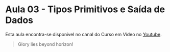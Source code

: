 # Aula 03 - Tipos Primitivos e Saída de Dados

Esta aula encontra-se disponível no canal do Curso em Vídeo no [Youtube](https://youtu.be/hdDHg1p3YVc?list=PLvE-ZAFRgX8hnECDn1v9HNTI71veL3oW0).

> Glory lies beyond horizon!
